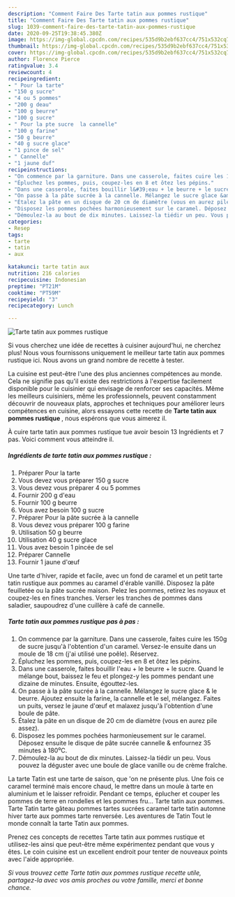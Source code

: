 ```yaml
---
description: "Comment Faire Des Tarte tatin aux pommes rustique"
title: "Comment Faire Des Tarte tatin aux pommes rustique"
slug: 1039-comment-faire-des-tarte-tatin-aux-pommes-rustique
date: 2020-09-25T19:38:45.380Z
image: https://img-global.cpcdn.com/recipes/535d9b2ebf637cc4/751x532cq70/tarte-tatin-aux-pommes-rustique-photo-principale-de-la-recette.jpg
thumbnail: https://img-global.cpcdn.com/recipes/535d9b2ebf637cc4/751x532cq70/tarte-tatin-aux-pommes-rustique-photo-principale-de-la-recette.jpg
cover: https://img-global.cpcdn.com/recipes/535d9b2ebf637cc4/751x532cq70/tarte-tatin-aux-pommes-rustique-photo-principale-de-la-recette.jpg
author: Florence Pierce
ratingvalue: 3.4
reviewcount: 4
recipeingredient:
- " Pour la tarte"
- "150 g sucre"
- "4 ou 5 pommes"
- "200 g deau"
- "100 g beurre"
- "100 g sucre"
- " Pour la pte sucre  la cannelle"
- "100 g farine"
- "50 g beurre"
- "40 g sucre glace"
- "1 pince de sel"
- " Cannelle"
- "1 jaune duf"
recipeinstructions:
- "On commence par la garniture. Dans une casserole, faites cuire les 150g de sucre jusqu&#39;à l&#39;obtention d&#39;un caramel. Versez-le ensuite dans un moule de 18 cm (j&#39;ai utilisé une poêle). Réservez."
- "Épluchez les pommes, puis, coupez-les en 8 et ôtez les pépins."
- "Dans une casserole, faites bouillir l&#39;eau + le beurre + le sucre. Quand le mélange bout, baissez le feu et plongez-y les pommes pendant une dizaine de minutes. Ensuite, égouttez-les."
- "On passe à la pâte sucrée à la cannelle. Mélangez le sucre glace &amp; le beurre. Ajoutez ensuite la farine, la cannelle et le sel, mélangez. Faites un puits, versez le jaune d&#39;œuf et malaxez jusqu&#39;à l&#39;obtention d&#39;une boule de pâte."
- "Étalez la pâte en un disque de 20 cm de diamètre (vous en aurez pile assez)."
- "Disposez les pommes pochées harmonieusement sur le caramel. Déposez ensuite le disque de pâte sucrée cannelle &amp; enfournez 35 minutes à 180⁰C."
- "Démoulez-la au bout de dix minutes. Laissez-la tiédir un peu. Vous pouvez la déguster avec une boule de glace vanille ou de crème fraîche."
categories:
- Resep
tags:
- tarte
- tatin
- aux

katakunci: tarte tatin aux 
nutrition: 216 calories
recipecuisine: Indonesian
preptime: "PT21M"
cooktime: "PT59M"
recipeyield: "3"
recipecategory: Lunch

---
```



![Tarte tatin aux pommes rustique](https://img-global.cpcdn.com/recipes/535d9b2ebf637cc4/751x532cq70/tarte-tatin-aux-pommes-rustique-photo-principale-de-la-recette.jpg)

Si vous cherchez une idée de recettes à cuisiner aujourd'hui, ne cherchez plus! Nous vous fournissons uniquement le meilleur tarte tatin aux pommes rustique ici. Nous avons un grand nombre de recette à tester.

La cuisine est peut-être l'une des plus anciennes compétences au monde. Cela ne signifie pas qu'il existe des restrictions à l'expertise facilement disponible pour le cuisinier qui envisage de renforcer ses capacités. Même les meilleurs cuisiniers, même les professionnels, peuvent constamment découvrir de nouveaux plats, approches et techniques pour améliorer leurs compétences en cuisine, alors essayons cette recette de <strong> Tarte tatin aux pommes rustique </strong>, nous espérons que vous aimerez il.

<!--inarticleads1-->

À cuire tarte tatin aux pommes rustique tue avoir besoin 13 Ingrédients et 7 pas. Voici comment vous atteindre il.

##### Ingrédients de tarte tatin aux pommes rustique :

1. Préparer  Pour la tarte
1. Vous devez vous préparer 150 g sucre
1. Vous devez vous préparer 4 ou 5 pommes
1. Fournir 200 g d&#39;eau
1. Fournir 100 g beurre
1. Vous avez besoin 100 g sucre
1. Préparer  Pour la pâte sucrée à la cannelle
1. Vous devez vous préparer 100 g farine
1. Utilisation 50 g beurre
1. Utilisation 40 g sucre glace
1. Vous avez besoin 1 pincée de sel
1. Préparer  Cannelle
1. Fournir 1 jaune d&#39;œuf


Une tarte d&#39;hiver, rapide et facile, avec un fond de caramel et un petit tarte tatin rustique aux pommes au caramel d&#39;érable vanillé. Disposez la pâte feuilletée ou la pâte sucrée maison. Pelez les pommes, retirez les noyaux et coupez-les en fines tranches. Verser les tranches de pommes dans saladier, saupoudrez d&#39;une cuillère à café de cannelle. 

<!--inarticleads2-->

##### Tarte tatin aux pommes rustique pas à pas :

1. On commence par la garniture. Dans une casserole, faites cuire les 150g de sucre jusqu&#39;à l&#39;obtention d&#39;un caramel. Versez-le ensuite dans un moule de 18 cm (j&#39;ai utilisé une poêle). Réservez.
1. Épluchez les pommes, puis, coupez-les en 8 et ôtez les pépins.
1. Dans une casserole, faites bouillir l&#39;eau + le beurre + le sucre. Quand le mélange bout, baissez le feu et plongez-y les pommes pendant une dizaine de minutes. Ensuite, égouttez-les.
1. On passe à la pâte sucrée à la cannelle. Mélangez le sucre glace &amp; le beurre. Ajoutez ensuite la farine, la cannelle et le sel, mélangez. Faites un puits, versez le jaune d&#39;œuf et malaxez jusqu&#39;à l&#39;obtention d&#39;une boule de pâte.
1. Étalez la pâte en un disque de 20 cm de diamètre (vous en aurez pile assez).
1. Disposez les pommes pochées harmonieusement sur le caramel. Déposez ensuite le disque de pâte sucrée cannelle &amp; enfournez 35 minutes à 180⁰C.
1. Démoulez-la au bout de dix minutes. Laissez-la tiédir un peu. Vous pouvez la déguster avec une boule de glace vanille ou de crème fraîche.


La tarte Tatin est une tarte de saison, que &#39;on ne présente plus. Une fois ce caramel terminé mais encore chaud, le mettre dans un moule à tarte en aluminium et le laisser refroidir. Pendant ce temps, éplucher et couper les pommes de terre en rondelles et les pommes fru… Tarte tatin aux pommes. Tarte Tatin tarte gâteau pommes tartes sucrées caramel tarte tatin automne hiver tarte aux pommes tarte renversée. Les aventures de Tatin Tout le monde connaît la tarte Tatin aux pommes. 

<!--inarticleads1-->

<p>
Prenez ces concepts de recettes Tarte tatin aux pommes rustique et utilisez-les ainsi que peut-être même expérimentez pendant que vous y êtes. Le coin cuisine est un excellent endroit pour tenter de nouveaux points avec l'aide appropriée.
</p>

<p>
<i>Si vous trouvez cette Tarte tatin aux pommes rustique recette utile, partagez-la avec vos amis proches ou votre famille, merci et bonne chance.</i>
</p>
